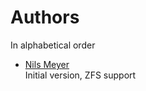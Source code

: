 # Authors
In alphabetical order

* [Nils Meyer](https://github.com/nilsmeyer) \
Initial version, ZFS support
